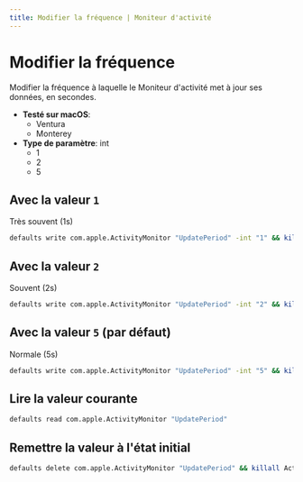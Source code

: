 ```yaml
---
title: Modifier la fréquence | Moniteur d'activité
---
```


# Modifier la fréquence

Modifier la fréquence à laquelle le Moniteur d'activité met à jour ses données, en secondes.

<!-- break lists -->

- **Testé sur macOS**:
  - Ventura
  - Monterey
- **Type de paramètre**: int
  - 1
  - 2
  - 5

## Avec la valeur `1`

Très souvent (1s)

```bash
defaults write com.apple.ActivityMonitor "UpdatePeriod" -int "1" && killall Activity\ Monitor
```

## Avec la valeur `2`

Souvent (2s)

```bash
defaults write com.apple.ActivityMonitor "UpdatePeriod" -int "2" && killall Activity\ Monitor
```

## Avec la valeur `5` (par défaut)

Normale (5s)

```bash
defaults write com.apple.ActivityMonitor "UpdatePeriod" -int "5" && killall Activity\ Monitor
```

## Lire la valeur courante

```bash
defaults read com.apple.ActivityMonitor "UpdatePeriod"
```

## Remettre la valeur à l'état initial

```bash
defaults delete com.apple.ActivityMonitor "UpdatePeriod" && killall Activity\ Monitor
```
